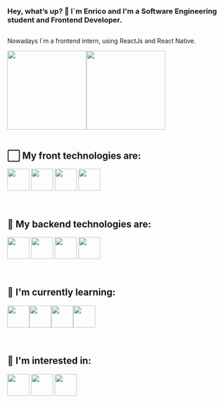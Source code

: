 ###  Hey, what’s up? 🤙 I´m Enrico and I'm a Software Engineering student and Frontend Developer.
##
Nowadays I´m a frontend intern, using ReactJs and React Native.



<section>
  <div style="display: flex">
    <img height="180em" src="https://github-readme-stats.vercel.app/api?username=enrico-secco&show_icons=true&theme=dark&include_all_commits=true&count_private=true&hide_border=true&hide=stars"/>
    <img height="180em" src="https://github-readme-stats.vercel.app/api/top-langs/?username=enrico-secco&show_icons=true&theme=dark&include_all_commits=true&count_private=true&layout=compact&hide_border=true"/>
  <div>
</section>  
    
<br/>

<section>
  <h2>⬜ My front technologies are:</h2>
  <div style="display: inline_block;">
    <img align="center" height:"30" width="50" src="https://cdn.jsdelivr.net/gh/devicons/devicon/icons/html5/html5-plain.svg" />
    <img align="center" height:"30" width="50" src="https://cdn.jsdelivr.net/gh/devicons/devicon/icons/css3/css3-plain.svg" />
    <img align="center" height:"30" width="50" src="https://cdn.jsdelivr.net/gh/devicons/devicon/icons/javascript/javascript-plain.svg" />
    <img align="center" height:"30" width="50" src="https://cdn.jsdelivr.net/gh/devicons/devicon/icons/react/react-original.svg" />
  </div>
</section>

<br/>
<br/>

<section>
  <h2>🔳 My backend technologies are:</h2>
  <div style="display: inline_block;">
    <img align="center" height:"30" width="50" src="https://cdn.jsdelivr.net/gh/devicons/devicon/icons/java/java-plain-wordmark.svg" />
    <img align="center" height:"30" width="50" src="https://cdn.jsdelivr.net/gh/devicons/devicon/icons/python/python-original-wordmark.svg" />
    <img align="center" height:"30" width="50" src="https://cdn.jsdelivr.net/gh/devicons/devicon/icons/oracle/oracle-original.svg" />
    <img align="center" height:"30" width="50" src="https://cdn.jsdelivr.net/gh/devicons/devicon/icons/git/git-plain-wordmark.svg" />
  </div>
</section>

<br/>
<br/>

<section>
  <h2>🔳 I'm currently learning:</h2>
  <div style="display: flex; flex-direction: row; align-items: center;">
    <img height:"30" width="50" src="https://cdn.jsdelivr.net/gh/devicons/devicon/icons/typescript/typescript-plain.svg" />
    <img height:"30" width="50" src="https://cdn.jsdelivr.net/gh/devicons/devicon/icons/sass/sass-original.svg" />
    <img height:"30" width="50" src="https://cdn.jsdelivr.net/gh/devicons/devicon/icons/docker/docker-plain.svg" />
    <img height:"30" width="50" src="https://cdn.jsdelivr.net/gh/devicons/devicon/icons/nginx/nginx-original.svg" />
  </div>
</section>

<br/>
<br/>

<section>
  <h2>🔳 I'm interested in:</h2>
  <div style="display: inline_block;">
     <img height:"30" width="50" src="https://cdn.jsdelivr.net/gh/devicons/devicon/icons/dart/dart-plain-wordmark.svg" />
     <img height:"30" width="50" src="https://cdn.jsdelivr.net/gh/devicons/devicon/icons/flutter/flutter-plain.svg" />
     <img height:"30" width="50" src="https://cdn.jsdelivr.net/gh/devicons/devicon/icons/figma/figma-original.svg" />
  </div>
</section>


    
    
    
